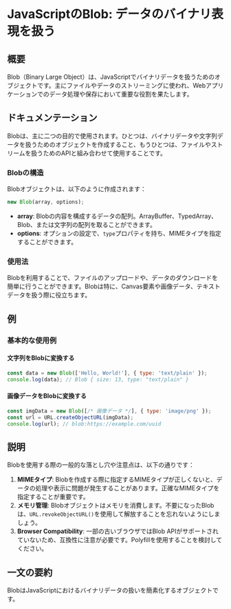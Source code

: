 <!--
Meta Description: # JavaScriptのBlob: データのバイナリ表現を扱う ## 概要 Blob（Binary Large Object）は、JavaScriptでバイナリデータを扱うためのオブジェクトです。主にファイルやデータのストリーミングに使われ、Webアプリケーションでのデータ処理や保存において重要な...
Meta Keywords: blob, type, url, javascript, new
-->

# JavaScriptのBlob: データのバイナリ表現を扱う

## 概要
Blob（Binary Large Object）は、JavaScriptでバイナリデータを扱うためのオブジェクトです。主にファイルやデータのストリーミングに使われ、Webアプリケーションでのデータ処理や保存において重要な役割を果たします。

## ドキュメンテーション
Blobは、主に二つの目的で使用されます。ひとつは、バイナリデータや文字列データを扱うためのオブジェクトを作成すること、もうひとつは、ファイルやストリームを扱うためのAPIと組み合わせて使用することです。

### Blobの構造
Blobオブジェクトは、以下のように作成されます：

```javascript
new Blob(array, options);
```

- **array**: Blobの内容を構成するデータの配列。ArrayBuffer、TypedArray、Blob、または文字列の配列を取ることができます。
- **options**: オプションの設定で、`type`プロパティを持ち、MIMEタイプを指定することができます。

### 使用法
Blobを利用することで、ファイルのアップロードや、データのダウンロードを簡単に行うことができます。Blobは特に、Canvas要素や画像データ、テキストデータを扱う際に役立ちます。

## 例
### 基本的な使用例
#### 文字列をBlobに変換する

```javascript
const data = new Blob(['Hello, World!'], { type: 'text/plain' });
console.log(data); // Blob { size: 13, type: "text/plain" }
```

#### 画像データをBlobに変換する

```javascript
const imgData = new Blob([/* 画像データ */], { type: 'image/png' });
const url = URL.createObjectURL(imgData);
console.log(url); // blob:https://example.com/uuid
```

## 説明
Blobを使用する際の一般的な落とし穴や注意点は、以下の通りです：

1. **MIMEタイプ**: Blobを作成する際に指定するMIMEタイプが正しくないと、データの処理や表示に問題が発生することがあります。正確なMIMEタイプを指定することが重要です。
2. **メモリ管理**: Blobオブジェクトはメモリを消費します。不要になったBlobは、`URL.revokeObjectURL()`を使用して解放することを忘れないようにしましょう。
3. **Browser Compatibility**: 一部の古いブラウザではBlob APIがサポートされていないため、互換性に注意が必要です。Polyfillを使用することを検討してください。

## 一文の要約
BlobはJavaScriptにおけるバイナリデータの扱いを簡素化するオブジェクトです。